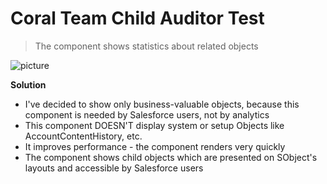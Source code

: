 # Coral Team Child Auditor Test

> The component shows statistics about related objects

![picture](imgs/1Add.png)

**Solution**

- I've decided to show only business-valuable objects, because this component is needed by Salesforce users, not by analytics
- This component DOESN'T display system or setup Objects like AccountContentHistory, etc.
- It improves performance - the component renders very quickly 
- The component shows child objects which are presented on SObject's layouts and accessible by Salesforce users